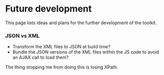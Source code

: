 # Future development #

This page lists ideas and plans for the further development of the toolkit.

### JSON vs XML ###

  * Transform the XML files to JSON at build time?
  * Bundle the JSON versions of the XML files within the JS code to avoid an AJAX call to load them?

The thing stopping me from doing this is losing XPath.